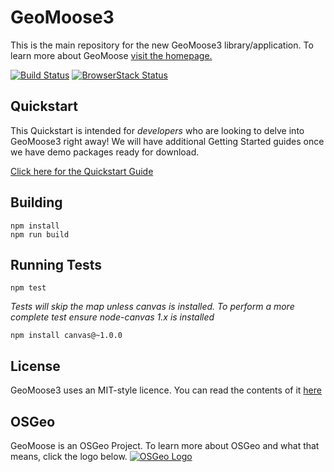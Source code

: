 # GeoMoose3

This is the main repository for the new GeoMoose3 library/application. To learn more about GeoMoose [visit the homepage.](http://www.geomoose.org)

[![Build Status](https://api.travis-ci.org/geomoose/gm3.svg?branch=master)](https://travis-ci.org/geomoose/gm3)
[![BrowserStack Status](https://api.browserstack.com/automate/badge.svg?badge_key=MWMxZXdqRFR1N21rUUVGR1pTMFBMK05aNjBiWGFrY3JEMXZWakdCZ0ZLMD0tLXdrVnpJV1FlVjA5bkRNRWoyTzF1cVE9PQ==--9b6c66c4c5090287ff47ca1fb730d35494b1cdc3)](https://api.browserstack.com/automate/public-build/MWMxZXdqRFR1N21rUUVGR1pTMFBMK05aNjBiWGFrY3JEMXZWakdCZ0ZLMD0tLXdrVnpJV1FlVjA5bkRNRWoyTzF1cVE9PQ==--9b6c66c4c5090287ff47ca1fb730d35494b1cdc3)


## Quickstart

This Quickstart is intended for *developers* who are looking to delve into GeoMoose3 right away! We will have additional Getting Started guides once we have demo packages ready for download.

[Click here for the Quickstart Guide](./docs/quickstart.md)



## Building

```
npm install
npm run build
```

## Running Tests

```
npm test
```

*Tests will skip the map unless canvas is installed. To perform a more complete test ensure node-canvas 1.x is installed*

```
npm install canvas@~1.0.0
```

## License

GeoMoose3 uses an MIT-style licence. You can read the contents of it [here](./LICENSE)

## OSGeo
GeoMoose is an OSGeo Project. To learn more about OSGeo and what that means, click the logo below.
[![OSGeo Logo](https://wiki.osgeo.org/images/4/40/OSGeo_Logo_150by65_pixel.png)](http://www.osgeo.org/)
